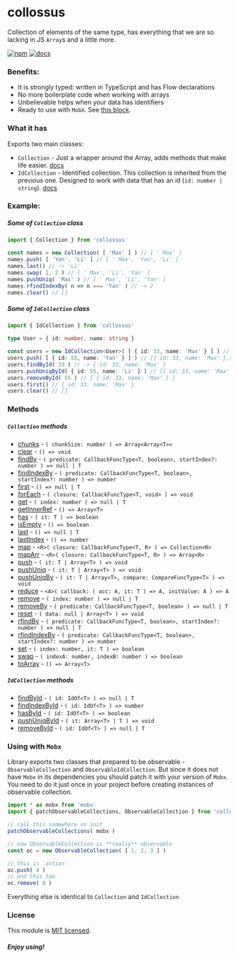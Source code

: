 # collossus

Collection of elements of the same type, has everything that we are so lacking in JS `Array`s and a little more.

[![npm](https://img.shields.io/npm/v/collossus)](https://www.npmjs.com/package/collossus)
[![docs](https://img.shields.io/badge/-docs-green)](https://emgyrz.github.io/collossus/)

### Benefits:
 - It is strongly typed: written in TypeScript and has Flow declarations
 - No more boilerplate code when working with arrays
 - Unbelievable helps when your data has identifiers
 - Ready to use with `MobX`. See [this block](#using-with-mobx).


### What it has
Exports two main classes:
* `Collection` - Just a wrapper around the Array, adds methods that make life easier. [docs](https://emgyrz.github.io/collossus/classes/collection)
* `IdCollection` - Identified collection. This collection is inherited from the previous one. Designed to work with data that has an id (`id: number | string`). [docs](https://emgyrz.github.io/collossus/classes/idcollection)





### Example:
##### Some of `Collection` class
```typescript
import { Collection } from 'collossus'

const names = new Collection( [ 'Max' ] ) // [ ' Max' ]
names.push( [ 'Yan', 'Li' ] // [ ' Max', 'Yan', 'Li' ]
names.last() // -> 'Li'
names.swap( 1, 2 ) // [ ' Max', 'Li', 'Yan' ]
names.pushUniq( 'Max' ) // [ ' Max', 'Li', 'Yan' ]
names.rfindIndexBy( n => n === 'Yan' ) // -> 2
names.clear() // []
```
##### Some of `IdCollection` class
```typescript
import { IdCollection } from 'collossus'

type User = { id: number, name: string }

const users = new IdCollection<User>( [ { id: 33, name: 'Max' } ] ) // [{ id: 33, name: 'Max' }]
users.push( [ { id: 55, name: 'Yan' } ] ) // [{ id: 33, name: 'Max' },{ id: 55, name: 'Yan' }]
users.findById( 33 ) // -> { id: 33, name: 'Max' }
users.pushUniqById( { id: 55, name: 'Li' } ) // [{ id: 33, name: 'Max' },{ id: 55, name: 'Yan' }]
users.removeById( 55 ) // [ { id: 33, name: 'Max' } ]
users.first() // { id: 33, name: 'Max' }
users.clear() // []
```

### Methods
##### `Collection` methods

* [chunks](https://emgyrz.github.io/collossus/classes/collection.html#chunks) - `( chunkSize: number ) => Array<Array<T>>`
* [clear](https://emgyrz.github.io/collossus/classes/collection.html#clear) - `() => void`
* [findBy](https://emgyrz.github.io/collossus/classes/collection.html#findby) - `( predicate: CallbackFuncType<T, boolean>, startIndex?: number ) => null | T`
* [findIndexBy](https://emgyrz.github.io/collossus/classes/collection.html#findindexby) - `( predicate: CallbackFuncType<T, boolean>, startIndex?: number ) => number`
* [first](https://emgyrz.github.io/collossus/classes/collection.html#first) - `() => null | T`
* [forEach](https://emgyrz.github.io/collossus/classes/collection.html#foreach) - `( closure: CallbackFuncType<T, void> ) => void`
* [get](https://emgyrz.github.io/collossus/classes/collection.html#get) - `( index: number ) => null | T`
* [getInnerRef](https://emgyrz.github.io/collossus/classes/collection.html#getinnerref) - `() => Array<T>`
* [has](https://emgyrz.github.io/collossus/classes/collection.html#has) - `( it: T ) => boolean`
* [isEmpty](https://emgyrz.github.io/collossus/classes/collection.html#isempty) - `() => boolean`
* [last](https://emgyrz.github.io/collossus/classes/collection.html#last) - `() => null | T`
* [lastIndex](https://emgyrz.github.io/collossus/classes/collection.html#lastindex) - `() => number`
* [map](https://emgyrz.github.io/collossus/classes/collection.html#map) - `<R>( closure: CallbackFuncType<T, R> ) => Collection<R>`
* [mapArr](https://emgyrz.github.io/collossus/classes/collection.html#maparr) - `<R>( closure: CallbackFuncType<T, R> ) => Array<R>`
* [push](https://emgyrz.github.io/collossus/classes/collection.html#push) - `( it: T | Array<T> ) => void`
* [pushUniq](https://emgyrz.github.io/collossus/classes/collection.html#pushuniq) - `( it: T | Array<T> ) => void`
* [pushUniqBy](https://emgyrz.github.io/collossus/classes/collection.html#pushuniqby) - `( it: T | Array<T>, compare: CompareFuncType<T> ) => void`
* [reduce](https://emgyrz.github.io/collossus/classes/collection.html#reduce) - `<A>( callback: ( acc: A, it: T ) => A, initValue: A ) => A`
* [remove](https://emgyrz.github.io/collossus/classes/collection.html#remove) - `( index: number ) => null | T`
* [removeBy](https://emgyrz.github.io/collossus/classes/collection.html#removeby) - `( predicate: CallbackFuncType<T, boolean> ) => null | T`
* [reset](https://emgyrz.github.io/collossus/classes/collection.html#reset) - `( data: null | Array<T> ) => void`
* [rfindBy](https://emgyrz.github.io/collossus/classes/collection.html#rfindby) - `( predicate: CallbackFuncType<T, boolean>, startIndex?: number ) => null | T`
* [rfindIndexBy](https://emgyrz.github.io/collossus/classes/collection.html#rfindindexby) - `( predicate: CallbackFuncType<T, boolean>, startIndex?: number ) => number`
* [set](https://emgyrz.github.io/collossus/classes/collection.html#set) - `( index: number, it: T ) => boolean`
* [swap](https://emgyrz.github.io/collossus/classes/collection.html#swap) - `( indexA: number, indexB: number ) => boolean`
* [toArray](https://emgyrz.github.io/collossus/classes/collection.html#toarray) - `() => Array<T>`


##### `IdCollection` methods

* [findById](https://emgyrz.github.io/collossus/classes/idcollection.html#findbyid) - `( id: IdOf<T> ) => null | T`
* [findIndexById](https://emgyrz.github.io/collossus/classes/idcollection.html#findindexbyid) - `( id: IdOf<T> ) => number`
* [hasById](https://emgyrz.github.io/collossus/classes/idcollection.html#hasbyid) - `( id: IdOf<T> ) => boolean`
* [pushUniqById](https://emgyrz.github.io/collossus/classes/idcollection.html#pushuniqbyid) - `( it: Array<T> | T ) => void`
* [removeById](https://emgyrz.github.io/collossus/classes/idcollection.html#removebyid) - `( id: IdOf<T> ) => null | T`



### Using with `Mobx`
Library exports two classes that prepared to be observable - `ObservableCollection` and `ObservableIdCollection`. 
But since it does not have `Mobx` in its dependencies you should patch it with your version of `Mobx`. 
You need to do it just once in your project before creating instances of observable collection.
```typescript
import * as mobx from 'mobx'
import { patchObservableCollections, ObservableCollection } from 'collossus'

// call this somewhere on init
patchObservableCollections( mobx )

// now ObservableCollection is **really** observable
const oc = new ObservableCollection( [ 1, 2, 3 ] )

// this is `action`
oc.push( 4 )
// and this too
oc.remove( 0 )
```
Everything else is identical to `Collection` and `IdCollection`


### License

This module is [MIT licensed](./LICENSE).


##### Enjoy using!
